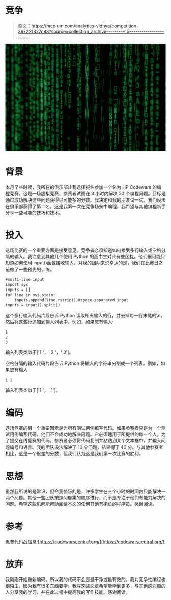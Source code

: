 # 竞争

> 原文：<https://medium.com/analytics-vidhya/competition-397221327c83?source=collection_archive---------15----------------------->

![](img/03ae88be6c1cbad884aa83d5f39d8838.png)

# 背景

本月早些时候，我所在的俱乐部让我选择报名参加一个名为 HP Codewars 的编程竞赛。这是一场虚拟竞赛，参赛者试图在 3 小时内解决 30 个编程问题。目标是通过成功解决这些问题获得尽可能多的分数。我决定和我的朋友试一试，我们设法在俱乐部获得了第二名。这是我第一次在竞争场景中编程，我希望与其他编程新手分享一些可能的技巧和技术。

# 投入

这场比赛的一个重要方面是接受意见。竞争者必须知道如何接受多行输入或空格分隔的输入。我注意到其他几个使用 Python 的高中生对此有些困扰。他们很可能只知道如何使用 input()函数接收输入。对我的团队来说幸运的是，我们在比赛日之前做了一些预先的训练。

```
#multi-line input
import sys
inputs = []
for line in sys.stdin:
    inputs.append(line.rstrip())#space-separated input
inputs = input().split()
```

这个多行输入代码片段告诉 Python 读取所有输入的行，并去掉每一行末尾的\n。然后将这些行追加到输入列表中。例如，如果您有输入:

```
1
2
3
```

输入列表类似于['1 '，' 2 '，' 3']。

空格分隔的输入代码片段告诉 Python 将输入的字符串分割成一个列表。例如，如果您有输入:

```
1 1
```

输入列表类似于['1 '，' 1']。

# 编码

这场竞赛的另一个重要因素是为所有测试用例编写代码。如果参赛者只是为一个测试用例编写代码，他们不会成功地解决问题。它必须适用于所提供的每一个人。为了提交在线竞赛的代码，参赛者必须将代码复制并粘贴到某个文本框中，并输入问题编号和语言。我的团队设法解决了 10 个问题，结果得了 40 分。与其他参赛者相比，这是一个很差的分数，但我们认为这是我们第一次比赛的胜利。

# 思想

虽然我所说的是常识，但令我惊讶的是，许多学生在三个小时的时间内只能解决一两个问题。其他一些团队按照问题集的顺序进行，而不是专注于他们有能力解决的问题。希望这些见解能帮助阅读本文的任何其他有抱负的程序员。感谢阅读。

# 参考

惠普代码战信息:[https://codewarscentral.org/](https://codewarscentral.org/)

# 放弃

我刚刚开始重新编码，所以我的代码不会是最干净或最有效的。我对竞争性编程也很陌生，因为我有很多东西要学。我写这些文章希望能学到更多，与其他感兴趣的人分享我的学习，并在此过程中提高我的写作技能。感谢阅读。